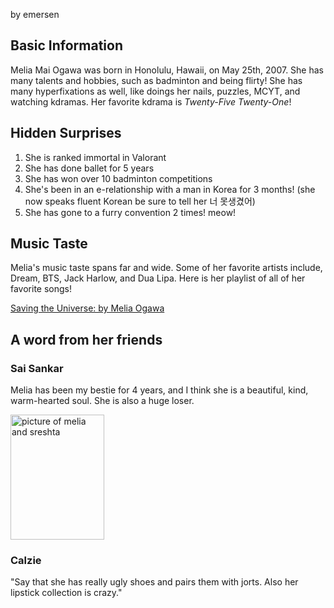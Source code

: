 <p> by emersen </p>
<h2> Basic Information </h2>
  <p> Melia Mai Ogawa was born in Honolulu, Hawaii, on May 25th, 2007. She has many talents and hobbies, such as badminton and being flirty! She has many hyperfixations as well, like doings her nails, puzzles, MCYT, and watching kdramas. Her favorite kdrama is <em>Twenty-Five Twenty-One</em>! </p>
<h2> Hidden Surprises </h2>
  <ol>
    <li> She is ranked immortal in Valorant</li>
    <li> She has done ballet for 5 years</li>
    <li> She has won over 10 badminton competitions</li>
    <li> She's been in an e-relationship with a man in Korea for 3 months! (she now speaks fluent Korean be sure to tell her 너 못생겼어)</li>
    <li> She has gone to a furry convention 2 times! meow!</li>
  </ol>
<h2> Music Taste </h2>
  <p> Melia's music taste spans far and wide. Some of her favorite artists include, Dream, BTS, Jack Harlow, and Dua Lipa. Here is her playlist of all of her favorite songs! </p>
  <a href="https://open.spotify.com/playlist/2wmaqRG3icifJINMxkVLAO?si=e876260d73d641d5"> Saving the Universe: by Melia Ogawa</a>
<h2> A word from her friends </h2>
  <h3> Sai Sankar </h3>
    <p> Melia has been my bestie for 4 years, and I think she is a beautiful, kind, warm-hearted soul. She is also a huge loser.</p>
    <img src="![IMG_7649](https://github.com/emersenh/melogawasworld/assets/145365698/9550a19f-182b-40e0-8e32-7fa451acbbf4)" alt="picture of melia and sreshta" width="150" height="200">
  <h3> Calzie </h3>
    <p> "Say that she has really ugly shoes and pairs them with jorts. Also her lipstick collection is crazy." </p>

